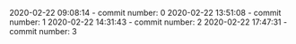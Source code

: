 2020-02-22 09:08:14 - commit number: 0
2020-02-22 13:51:08 - commit number: 1
2020-02-22 14:31:43 - commit number: 2
2020-02-22 17:47:31 - commit number: 3
